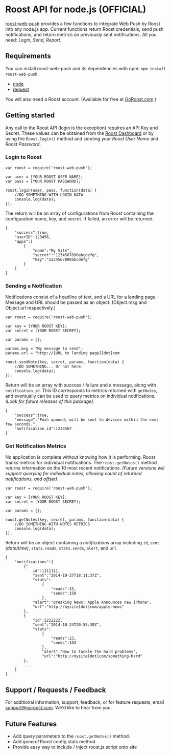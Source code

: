 # Roost API for node.js (OFFICIAL)

[roost-web-push](https://github.com/danstever/roost-on-node) provides a few functions to integrate Web Push by Roost into any node.js app. Current functions return Roost credentials, send push notifications, and return metrics on previously sent notifications. All you need: _Login, Send, Report_.

## Requirements

You can install roost-web-push and its dependencies with npm: `npm install roost-web-push`.

- [node](http://nodejs.org/)
- [request](hhttps://github.com/request/request)

You will also need a Roost account. (Available for free at [GoRoost.com](https://goroost.com).)

## Getting started

Any call to the Roost API (login is the exception) requires an API Key and Secret. These values can be obtained from the [Roost Dashboard](https://go.goroost.com/auth/dashboard) or by using the `Roost.login()` method and sending your _Roost User Name_ and _Roost Password_.

### Login to Roost

	var roost = require('roost-web-push');

	var user = [YOUR ROOST USER NAME];
	var pass = [YOUR ROOST PASSWORD];

	roost.login(user, pass, function(data) {
		//DO SOMETHING WITH LOGIN DATA
	    console.log(data);
	});

The return will be an array of configurations from Roost containing the configuration name, key, and secret. If failed, an error will be returned.

	{
		"success":true,
		"userID":123456,
		"apps":[
			{
				"name":"My Site",
				"secret":"1234567890abcdefg",
				"key":"1234567890abcdefg"
			}
		]
	}	

### Sending a Notification

Notifications consist of a headline of text, and a URL for a landing page. Message and URL should be passed as an object. (Object.msg and Object.url respectively.)

	var roost = require('roost-web-push');

	var key = [YOUR ROOST KEY];
	var secret = [YOUR ROOST SECRET];
	
	var params = {};
	
	params.msg = "My message to send";
	params.url = "http://[URL to landing page][dot]com

	roost.sendNote(key, secret, params, function(data) {
		//DO SOMETHING... Or not here.
	    console.log(data);
	});

Return will be an array with success / failure and a message, along with `notification_id`. This ID corresponds to metrics returned with `getNotes`, and eventually can be used to query metrics on individual notifications. _(Look for future releases of this package)_.
	
	{
		"success":true,
		"message":"Push queued; will be sent to devices within the next few seconds.",
		"notification_id":1234567
	}

### Get Notification Metrics

No application is complete without knowing how it is performing. Roost tracks metrics for individual notifications. The `roost.getNotes()` method returns information on the 10 most recent notifications. _(Future versions will support querying for individual notes, allowing count of returned notifications, and offset)_.

	var roost = require('roost-web-push');
	
	var key = [YOUR ROOST KEY];
	var secret = [YOUR ROOST SECRET];
	
	var params = {};
	
	roost.getNotes(key, secret, params, function(data) {
		//DO SOMETHING WITH NOTES METRICS
	    console.log(data);
	});

Return will be an object containing a _notifications_ array including `id`, `sent` _(date/time)_, `stats.reads`, `stats.sends`, `alert`, and `url`.

	{
		"notifications":[
			{"
				id":1111111,
				"sent":"2014-10-27T18:11:37Z",
				"stats":
					{
						"reads":15,
						"sends":150
					},
				"alert":"Breaking News: Apple Announces new iPhone",
				"url":"http://mysite[dot]com/apple-news"
			},
			{
				"id":2222222,
				"sent":"2014-10-24T20:55:39Z",
				"stats":
					{
						"reads":23,
						"sends":153
					},
					"alert":"How to tackle the hard problems",
					"url":"http://mysite[dot]com/something-hard"
			},
			...
		]
	}

## Support / Requests / Feedback

For additional information, support, feedback, or for feature requests, email [support@goroost.com](mailto:support@goroost.com). We'd like to hear from you.

## Future Features

- Add query parameters to the `roost.getNotes()` method.
- Add _general_ Roost config stats method.
- Provide easy way to include / inject roost.js script onto site